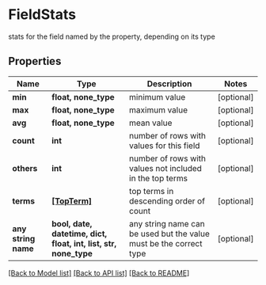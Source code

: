 # FieldStats

stats for the field named by the property, depending on its type

## Properties
Name | Type | Description | Notes
------------ | ------------- | ------------- | -------------
**min** | **float, none_type** | minimum value | [optional] 
**max** | **float, none_type** | maximum value | [optional] 
**avg** | **float, none_type** | mean value | [optional] 
**count** | **int** | number of rows with values for this field | [optional] 
**others** | **int** | number of rows with values not included in the top terms | [optional] 
**terms** | [**[TopTerm]**](TopTerm.md) | top terms in descending order of count | [optional] 
**any string name** | **bool, date, datetime, dict, float, int, list, str, none_type** | any string name can be used but the value must be the correct type | [optional]

[[Back to Model list]](../README.md#documentation-for-models) [[Back to API list]](../README.md#documentation-for-api-endpoints) [[Back to README]](../README.md)


